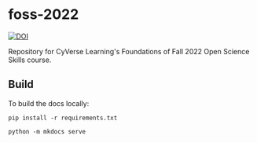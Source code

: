 # foss-2022

[![DOI](https://zenodo.org/badge/DOI/10.5281/zenodo.7402437.svg)](https://doi.org/10.5281/zenodo.7402437)

Repository for CyVerse Learning's Foundations of Fall 2022 Open Science Skills course.

## Build

To build the docs locally:

```
pip install -r requirements.txt

python -m mkdocs serve
```
